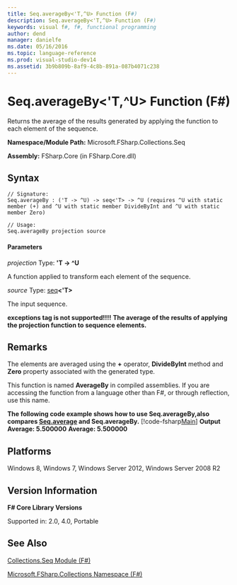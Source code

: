 ```yaml
---
title: Seq.averageBy<'T,^U> Function (F#)
description: Seq.averageBy<'T,^U> Function (F#)
keywords: visual f#, f#, functional programming
author: dend
manager: danielfe
ms.date: 05/16/2016
ms.topic: language-reference
ms.prod: visual-studio-dev14
ms.assetid: 3b9b809b-8af9-4c8b-891a-087b4071c238 
---
```


# Seq.averageBy<'T,^U> Function (F#)

Returns the average of the results generated by applying the function to each element of the sequence.

**Namespace/Module Path:** Microsoft.FSharp.Collections.Seq

**Assembly:** FSharp.Core (in FSharp.Core.dll)


## Syntax

```
// Signature:
Seq.averageBy : ('T -> ^U) -> seq<'T> -> ^U (requires ^U with static member (+) and ^U with static member DivideByInt and ^U with static member Zero)

// Usage:
Seq.averageBy projection source
```

#### Parameters
*projection*
Type: **'T -&gt; ^U**


A function applied to transform each element of the sequence.


*source*
Type: [seq](https://msdn.microsoft.com/library/2f0c87c6-8a0d-4d33-92a6-10d1d037ce75)**&lt;'T&gt;**


The input sequence.



**exceptions tag is not supported!!!!**
**The average of the results of applying the projection function to sequence elements.**
## Remarks
The elements are averaged using the **+** operator, **DivideByInt** method and **Zero** property associated with the generated type.

This function is named **AverageBy** in compiled assemblies. If you are accessing the function from a language other than F#, or through reflection, use this name.

**The following code example shows how to use Seq.averageBy,also compares [Seq.average](https://msdn.microsoft.com/library/609d793b-c70f-4e36-9ab4-d928056d65b8) and Seq.averageBy.**
[!code-fsharp[Main](snippets/fssequences/snippet26.fs)]
**Output**
**Average: 5.500000**
**Average: 5.500000**
## Platforms
Windows 8, Windows 7, Windows Server 2012, Windows Server 2008 R2


## Version Information
**F# Core Library Versions**

Supported in: 2.0, 4.0, Portable




## See Also
[Collections.Seq Module &#40;F&#35;&#41;](Collections.Seq-Module-%5BFSharp%5D.md)

[Microsoft.FSharp.Collections Namespace &#40;F&#35;&#41;](Microsoft.FSharp.Collections-Namespace-%5BFSharp%5D.md)

